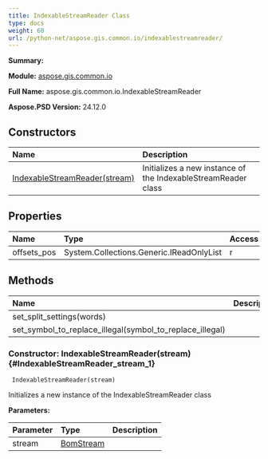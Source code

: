 ```yaml
---
title: IndexableStreamReader Class
type: docs
weight: 60
url: /python-net/aspose.gis.common.io/indexablestreamreader/
---
```


**Summary:** 

**Module:** [aspose.gis.common.io](/psd/python-net/aspose.gis.common.io/)

**Full Name:** aspose.gis.common.io.IndexableStreamReader

**Aspose.PSD Version:** 24.12.0

## **Constructors**
| **Name** | **Description** |
| :- | :- |
| [IndexableStreamReader(stream)](#IndexableStreamReader_stream_1) | Initializes a new instance of the IndexableStreamReader class |
## **Properties**
| **Name** | **Type** | **Access** | **Description** |
| :- | :- | :- | :- |
| offsets_pos | System.Collections.Generic.IReadOnlyList<long> | r |    |
## **Methods**
| **Name** | **Description** |
| :- | :- |
| set_split_settings(words) |    |
| set_symbol_to_replace_illegal(symbol_to_replace_illegal) |    |


### Constructor: IndexableStreamReader(stream) {#IndexableStreamReader_stream_1}


```
 IndexableStreamReader(stream) 
```

Initializes a new instance of the IndexableStreamReader class

**Parameters:**

| Parameter | Type | Description |
| :- | :- | :- |
| stream | [BomStream](/psd/python-net/aspose.gis.common.io/bomstream) |  |

